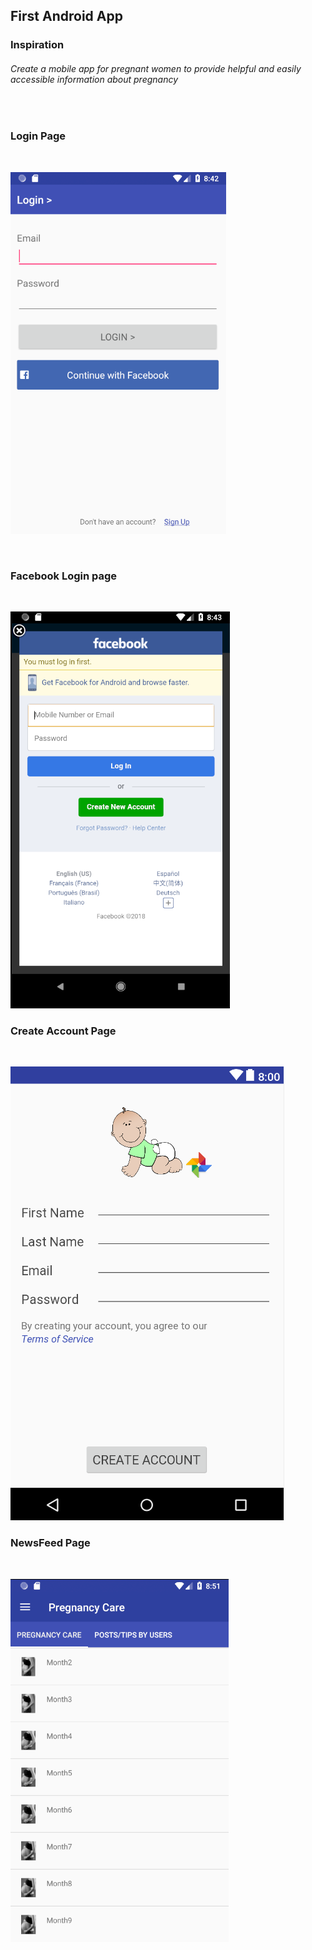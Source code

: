 ## First Android App
### Inspiration
###### Create a mobile app for pregnant women to provide helpful and easily accessible information about pregnancy

&nbsp;
&nbsp;

### Login Page

&nbsp;


![alt text](https://github.com/whl827/PregnancyForAll/blob/master/Pictures/1.PNG)

&nbsp;


### Facebook Login page
&nbsp;

![alt text](https://github.com/whl827/PregnancyForAll/blob/master/Pictures/2.PNG)
&nbsp;

### Create Account Page
&nbsp;

![alt text](https://github.com/whl827/PregnancyForAll/blob/master/Pictures/4.PNG)
&nbsp;


### NewsFeed Page
&nbsp;

![alt text](https://github.com/whl827/PregnancyForAll/blob/master/Pictures/3.PNG)
